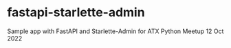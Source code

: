 # fastapi-starlette-admin

Sample app with FastAPI and Starlette-Admin for ATX Python Meetup 12 Oct 2022
